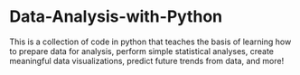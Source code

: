 # Data-Analysis-with-Python
This is a collection of code in python that teaches the basis of learning how to prepare data for analysis, perform simple statistical analyses, create meaningful data visualizations, predict future trends from data, and more!
